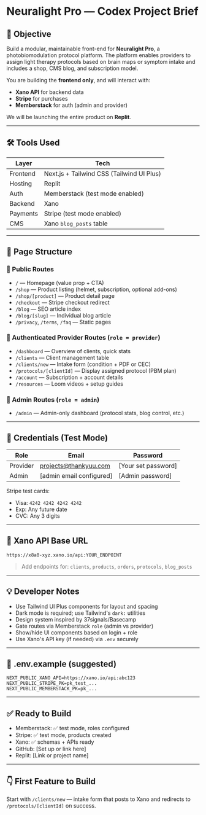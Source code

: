 
# Neuralight Pro — Codex Project Brief

## 🧠 Objective
Build a modular, maintainable front-end for **Neuralight Pro**, a photobiomodulation protocol platform. The platform enables providers to assign light therapy protocols based on brain maps or symptom intake and includes a shop, CMS blog, and subscription model.

You are building the **frontend only**, and will interact with:
- **Xano API** for backend data
- **Stripe** for purchases
- **Memberstack** for auth (admin and provider)

We will be launching the entire product on **Replit**.

---

## 🛠 Tools Used

| Layer       | Tech              |
|------------|--------------------|
| Frontend   | Next.js + Tailwind CSS (Tailwind UI Plus) |
| Hosting    | Replit            |
| Auth       | Memberstack (test mode enabled) |
| Backend    | Xano              |
| Payments   | Stripe (test mode enabled) |
| CMS        | Xano `blog_posts` table |

---

## 📄 Page Structure

### 🧷 Public Routes
- `/` — Homepage (value prop + CTA)
- `/shop` — Product listing (helmet, subscription, optional add-ons)
- `/shop/[product]` — Product detail page
- `/checkout` — Stripe checkout redirect
- `/blog` — SEO article index
- `/blog/[slug]` — Individual blog article
- `/privacy`, `/terms`, `/faq` — Static pages

### 🔐 Authenticated Provider Routes (`role = provider`)
- `/dashboard` — Overview of clients, quick stats
- `/clients` — Client management table
- `/clients/new` — Intake form (condition + PDF or CEC)
- `/protocols/[clientId]` — Display assigned protocol (PBM plan)
- `/account` — Subscription + account details
- `/resources` — Loom videos + setup guides

### 🔐 Admin Routes (`role = admin`)
- `/admin` — Admin-only dashboard (protocol stats, blog control, etc.)

---

## 🔑 Credentials (Test Mode)

| Role     | Email                         | Password |
|----------|-------------------------------|----------|
| Provider | projects@thankyuu.com         | [Your set password] |
| Admin    | [admin email configured]      | [Admin password] |

Stripe test cards:
- Visa: `4242 4242 4242 4242`  
- Exp: Any future date  
- CVC: Any 3 digits

---

## 🔗 Xano API Base URL
`https://x8a0-xyz.xano.io/api:YOUR_ENDPOINT`  
> Add endpoints for: `clients`, `products`, `orders`, `protocols`, `blog_posts`

---

## 💡 Developer Notes

- Use Tailwind UI Plus components for layout and spacing
- Dark mode is required; use Tailwind's `dark:` utilities
- Design system inspired by 37signals/Basecamp
- Gate routes via Memberstack `role` (admin vs provider)
- Show/hide UI components based on login + role
- Use Xano's API key (if needed) via `.env` securely

---

## 🔐 .env.example (suggested)
```
NEXT_PUBLIC_XANO_API=https://xano.io/api:abc123
NEXT_PUBLIC_STRIPE_PK=pk_test_...
NEXT_PUBLIC_MEMBERSTACK_PK=pk_...
```

---

## ✅ Ready to Build
- Memberstack: ✅ test mode, roles configured
- Stripe: ✅ test mode, products created
- Xano: ✅ schemas + APIs ready
- GitHub: [Set up or link here]
- Replit: [Link or project name]

---

## 👇 First Feature to Build
Start with `/clients/new` — intake form that posts to Xano and redirects to `/protocols/[clientId]` on success.
